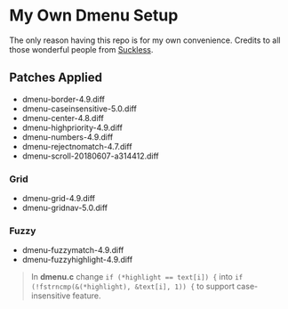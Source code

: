 # My Own Dmenu Setup
The only reason having this repo is for my own convenience. Credits to all those wonderful people from [Suckless](https://suckless.org).

## Patches Applied
* dmenu-border-4.9.diff
* dmenu-caseinsensitive-5.0.diff
* dmenu-center-4.8.diff
* dmenu-highpriority-4.9.diff
* dmenu-numbers-4.9.diff
* dmenu-rejectnomatch-4.7.diff
* dmenu-scroll-20180607-a314412.diff
### Grid
* dmenu-grid-4.9.diff
* dmenu-gridnav-5.0.diff
### Fuzzy
* dmenu-fuzzymatch-4.9.diff
* dmenu-fuzzyhighlight-4.9.diff
> In **dmenu.c** change `if (*highlight == text[i]) {` into `if (!fstrncmp(&(*highlight), &text[i], 1)) {` to support case-insensitive feature.
